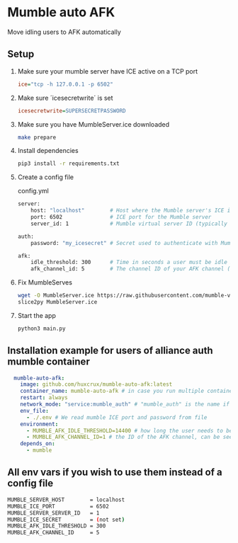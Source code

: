 # Mumble auto AFK

Move idling users to AFK automatically

## Setup

1. Make sure your mumble server have ICE active on a TCP port

    ```ini
    ice="tcp -h 127.0.0.1 -p 6502"
    ```

2. Make sure ´icesecretwrite´ is set

    ```ini
    icesecretwrite=SUPERSECRETPASSWORD
    ```

3. Make sure you have MumbleServer.ice downloaded

    ```bash
    make prepare
    ```

4. Install dependencies

    ```bash
    pip3 install -r requirements.txt
    ```

5. Create a config file

    config.yml

    ```bash
    server:
        host: "localhost"        # Host where the Mumble server's ICE interface is listening
        port: 6502               # ICE port for the Mumble server
        server_id: 1             # Mumble virtual server ID (typically 1 unless you're using multiple servers)

    auth:
        password: "my_icesecret" # Secret used to authenticate with Mumble via ICE (from murmur.ini: IceSecretRead/IceSecretWrite)

    afk:
        idle_threshold: 300      # Time in seconds a user must be idle before being moved to the AFK channel
        afk_channel_id: 5        # The channel ID of your AFK channel (check via ICE or database)
    ```

6. Fix MumbleServes

    ```bash
    wget -O MumbleServer.ice https://raw.githubusercontent.com/mumble-voip/mumble/refs/heads/1.5.x/src/murmur/MumbleServer.ice
    slice2py MumbleServer.ice
    ```

7. Start the app

    ```bash
    python3 main.py
    ```

## Installation example for users of alliance auth mumble container

```yml
  mumble-auto-afk:
    image: github.com/huxcrux/mumble-auto-afk:latest
    container_name: mumble-auto-afk # in case you run multiple containers make sure name are unique
    restart: always
    network_mode: "service:mumble_auth" # "mumble_auth" is the name if the mumble service, update if needed
    env_file:
      - ./.env # We read mumble ICE port and password from file
    environment:
      - MUMBLE_AFK_IDLE_THRESHOLD=14400 # how long the user needs to be idle in seconds
      - MUMBLE_AFK_CHANNEL_ID=1 # the ID of the AFK channel, can be seen from edit menu
    depends_on:
      - mumble
```

## All env vars if you wish to use them instead of a config file

```bash
MUMBLE_SERVER_HOST        = localhost
MUMBLE_ICE_PORT           = 6502
MUMBLE_SERVER_SERVER_ID   = 1
MUMBLE_ICE_SECRET         = (not set)
MUMBLE_AFK_IDLE_THRESHOLD = 300
MUMBLE_AFK_CHANNEL_ID     = 5
```
